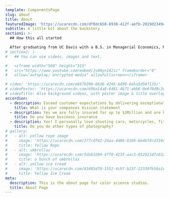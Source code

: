 ```yaml
---
template: ComponentsPage
slug: about
title: About
featuredImage: 'https://ucarecdn.com/df0dc650-6938-412f-aefb-2019d2349e13/'
subtitle: A little bit about the backstory
section1: >-
  ## How this all started 

  After graduating from UC Davis with a B.S. in Managerial Economics, Mike moved away from the family vineyard to persue a new adventure in Austin TX. With everything he could stuff inside his $1000 Mazda Miata, Mike drove from CA to TX, where he eventually lived for just over one year. But during this time Austin left a distinct creative imprint on Mikes life and the story to come. Eventually Mike moved back to CA here he got into the wedding photography businessness, self learning videography and production. Eventually switching to a career in Software Engineering, CSS became the creative outlet that would combine the CS of computer science, the CSS of design and layouts, with the color science of white balance and photo editing.
# section2: |-
#   ## You can use videos, images and text.

#   <iframe width="560" height="315"
#   src="https://www.youtube.com/embed/Js00yn142ic" frameborder="0"
#   allow="autoplay; encrypted-media" allowfullscreen></iframe>

# video: 'https://ucarecdn.com/e6979298-66d6-4245-b496-6e5a5d507135/'
# videoPoster: 'https://ucarecdn.com/69ba14a8-6481-4671-abb6-0e6f0d9c3e46/'
# videoTitle: Also background videos, with poster image & title overlay.
accordion:
  - description: Exceed customer expectations by delivering exceptional quality and value
    title: What is your companies mission statement
  - description: Yes we are fully insured for up to $1Million and are happy to provide documentation upon request
    title: Do you have business insurance
  - description: Yes! I personally love shooting cars, motorcycles, fitness etc so please reach out to discuss collaboration possibilities
    title: Do you do other types of photography?
# gallery:
#   - alt: yellow rope image
#     image: 'https://ucarecdn.com/277cdf82-24aa-4d80-8169-bb46f4cd319d/'
#     title: Yellow Rope
#   - alt: umbrellas
#     image: 'https://ucarecdn.com/5da63204-4ff0-4235-aac3-852921d7c632/'
#     title: a bunch of umbrellas
#   - alt: yellow ice cream
#     image: 'https://ucarecdn.com/83485d70-1552-4c97-b237-22330fb56a1e/'
#     title: Yellow Ice Cream
meta:
  description: This is the about page for color science studios.
  title: About Page
---
```

